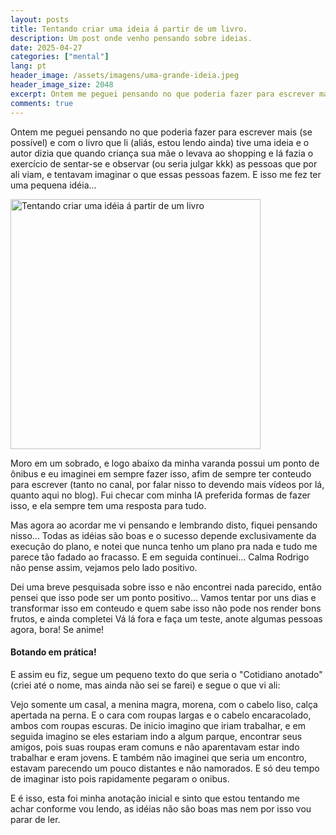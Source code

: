 ```yaml
---
layout: posts
title: Tentando criar uma ideia á partir de um livro.
description: Um post onde venho pensando sobre ideias.
date: 2025-04-27
categories: ["mental"]
lang: pt
header_image: /assets/imagens/uma-grande-ideia.jpeg
header_image_size: 2048
excerpt: Ontem me peguei pensando no que poderia fazer para escrever mais (se possível) e com o livro que ...
comments: true
---
```

Ontem me peguei pensando no que poderia fazer para escrever mais (se possível) e com o livro que li (aliás, estou lendo ainda) tive uma ideia e o autor dizia que quando criança sua mãe o levava ao shopping e lá fazia o exercício de sentar-se e observar (ou seria julgar kkk) as pessoas que por ali viam, e tentavam imaginar o que essas pessoas fazem. E isso me fez ter uma pequena idéia...

<img alt="Tentando criar uma idéia á partir de um livro" src="{{ '/assets/imagens/uma-grande-ideia.jpeg' | relative_url }}" width="400" height="400">

Moro em um sobrado, e logo abaixo da minha varanda possui um ponto de ônibus e eu imaginei em sempre fazer isso, afim de sempre ter conteudo para escrever (tanto no canal, por falar nisso to devendo mais vídeos por lá, quanto aqui no blog). Fui checar com minha IA preferida formas de fazer isso, e ela sempre tem uma resposta para tudo.

Mas agora ao acordar me vi pensando e lembrando disto, fiquei pensando nisso... Todas as idéias são boas e o sucesso depende exclusivamente da execução do plano, e notei que nunca tenho um plano pra nada e tudo me parece tão fadado ao fracasso. E em seguida continuei... Calma Rodrigo não pense assim, vejamos pelo lado positivo.

Dei uma breve pesquisada sobre isso e não encontrei nada parecido, então pensei que isso pode ser um ponto positivo... Vamos tentar por uns dias e transformar isso em conteudo e quem sabe isso não pode nos render bons frutos, e ainda  completei Vá lá fora e faça um teste, anote algumas pessoas agora, bora! Se anime!

#### Botando em prática!

E assim eu fiz, segue um pequeno texto do que seria o "Cotidiano anotado" (criei até o nome, mas ainda não sei se farei) e segue o que vi ali:

Vejo somente um casal, a menina magra, morena, com o cabelo liso, calça apertada na perna. E o cara com roupas largas e o cabelo encaracolado, ambos com roupas escuras. De inicio imagino que iriam trabalhar, e em seguida imagino se eles estariam indo a algum parque, encontrar seus amigos, pois suas roupas eram comuns e não aparentavam estar indo trabalhar e eram jovens. E também não imaginei que seria um encontro, estavam parecendo um pouco distantes e não namorados. E só deu tempo de imaginar isto pois rapidamente pegaram o onibus.

E é isso, esta foi minha anotação inicial e sinto que estou tentando me achar conforme vou lendo, as idéias não são boas mas nem por isso vou parar de ler.